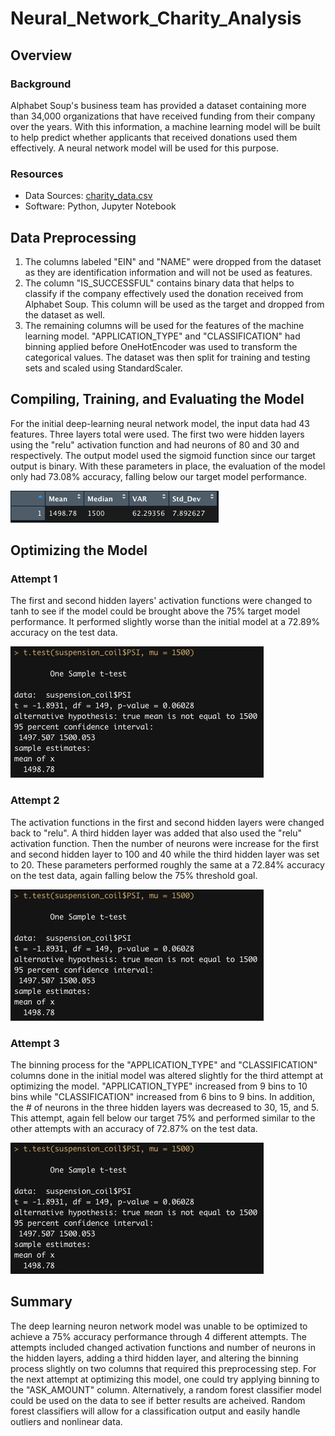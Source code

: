 # Neural_Network_Charity_Analysis

## Overview
### Background
Alphabet Soup's business team has provided a dataset containing more than 34,000 organizations that have received funding from their company over the years.  With this information, a machine learning model will be built to help predict whether applicants that received donations used them effectively.  A neural network model will be used for this purpose.  
  
  
### Resources
- Data Sources: [charity_data.csv](https://github.com/Bulzeye89/Neural_Network_Charity_Analysis/blob/main/Resources/charity_data.csv) 
- Software: Python, Jupyter Notebook

## Data Preprocessing
  1.  The columns labeled "EIN" and "NAME" were dropped from the dataset as they are identification information and will not be used as features.  
  2.  The column "IS_SUCCESSFUL" contains binary data that helps to classify if the company effectively used the donation received from Alphabet Soup.  This column will be used as the target and dropped from the dataset as well.  
  3.  The remaining columns will be used for the features of the machine learning model.  "APPLICATION_TYPE" and "CLASSIFICATION" had binning applied before OneHotEncoder was used to transform the categorical values.  The dataset was then split for training and testing sets and scaled using StandardScaler.  
    


## Compiling, Training, and Evaluating the Model
For the initial deep-learning neural network model, the input data had 43 features.  Three layers total were used.  The first two were hidden layers using the "relu" activation function and had neurons of 80 and 30 and respectively.  The output model used the sigmoid function since our target output is binary.  With these parameters in place, the evaluation of the model only had 73.08% accuracy, falling below our target model performance.  
<p float="left">
<img src="https://github.com/Bulzeye89/Mecha_Car_Statistical_Analysis/blob/main/Resources/Images/Total_Summary.png" 
</p>  

## Optimizing the Model

### Attempt 1
The first and second hidden layers' activation functions were changed to tanh to see if the model could be brought above the 75% target model performance.  It performed slightly worse than the initial model at a 72.89% accuracy on the test data.

<p float="left">
<img src="https://github.com/Bulzeye89/Mecha_Car_Statistical_Analysis/blob/main/Resources/Images/Population_ttest.png" 
</p>  
 
### Attempt 2
The activation functions in the first and second hidden layers were changed back to "relu".  A third hidden layer was added that also used the "relu" activation function.  Then the number of neurons were increase for the first and second hidden layer to 100 and 40 while the third hidden layer was set to 20.  These parameters performed roughly the same at a 72.84% accuracy on the test data, again falling below the 75% threshold goal.  

<p float="left">
<img src="https://github.com/Bulzeye89/Mecha_Car_Statistical_Analysis/blob/main/Resources/Images/Population_ttest.png" 
</p>  

### Attempt 3
The binning process for the "APPLICATION_TYPE" and "CLASSIFICATION" columns done in the initial model was altered slightly for the third attempt at optimizing the model.  "APPLICATION_TYPE" increased from 9 bins to 10 bins while "CLASSIFICATION" increased from 6 bins to 9 bins.  In addition, the # of neurons in the three hidden layers was decreased to 30, 15, and 5.  This attempt, again fell below our target 75% and performed similar to the other attempts with an accuracy of 72.87% on the test data.  

<p float="left">
<img src="https://github.com/Bulzeye89/Mecha_Car_Statistical_Analysis/blob/main/Resources/Images/Population_ttest.png" 
</p>  


## Summary
The deep learning neuron network model was unable to be optimized to achieve a 75% accuracy performance through 4 different attempts.  The attempts included changed activation functions and number of neurons in the hidden layers, adding a third hidden layer, and altering the binning process slightly on two columns that required this preprocessing step.  For the next attempt at optimizing this model, one could try applying binning to the "ASK_AMOUNT" column.  Alternatively, a random forest classifier model could be used on the data to see if better results are acheived.  Random forest classifiers will allow for a classification output and easily handle outliers and nonlinear data.  
